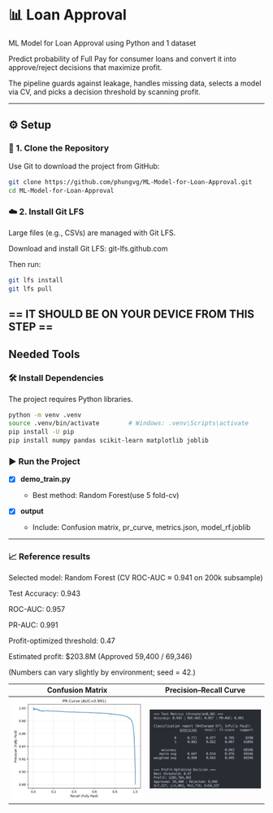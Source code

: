 # 📊 Loan Approval

ML Model for Loan Approval using Python and 1 dataset

Predict probability of Full Pay for consumer loans and convert it into approve/reject decisions that maximize profit. 

The pipeline guards against leakage, handles missing data, selects a model via CV, and picks a decision threshold by scanning profit.

---

## ⚙️ Setup

### 🔁 1. Clone the Repository

Use Git to download the project from GitHub:

```bash
git clone https://github.com/phungvg/ML-Model-for-Loan-Approval.git
cd ML-Model-for-Loan-Approval
```
### ☁️ 2. Install Git LFS
Large files (e.g., CSVs) are managed with Git LFS.

Download and install Git LFS: git-lfs.github.com

Then run:

```bash
git lfs install
git lfs pull
```
## == IT SHOULD BE ON YOUR DEVICE FROM THIS STEP ==

## Needed Tools
### 🛠️ Install Dependencies
The project requires Python libraries. 

```bash
python -m venv .venv
source .venv/bin/activate        # Windows: .venv\Scripts\activate
pip install -U pip
pip install numpy pandas scikit-learn matplotlib joblib
```


### ▶️ Run the Project

- [x] **demo_train.py**  
  - Best method: Random Forest(use 5 fold-cv)  
  
- [x] **output**
  - Include: Confusion matrix, pr_curve, metrics.json, model_rf.joblib

---

### 📈 Reference results
Selected model: Random Forest (CV ROC-AUC ≈ 0.941 on 200k subsample)

Test Accuracy: 0.943

ROC-AUC: 0.957

PR-AUC: 0.991

Profit-optimized threshold: 0.47

Estimated profit: $203.8M (Approved 59,400 / 69,346)

(Numbers can vary slightly by environment; seed = 42.)

| Confusion Matrix | Precision–Recall Curve |
|---|---|
| ![PR Curve](output/pr_curve.png) | ![Summary](output/summary_output.png) |





